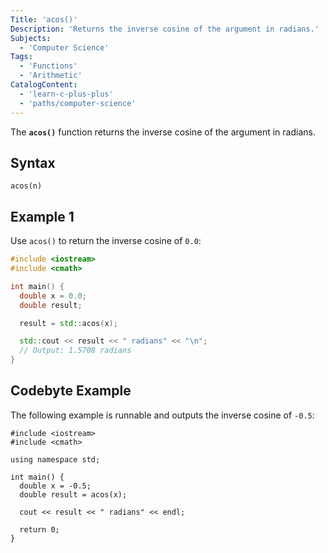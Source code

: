 ```yaml
---
Title: 'acos()'
Description: 'Returns the inverse cosine of the argument in radians.'
Subjects:
  - 'Computer Science'
Tags:
  - 'Functions'
  - 'Arithmetic'
CatalogContent:
  - 'learn-c-plus-plus'
  - 'paths/computer-science'
---
```


The **`acos()`** function returns the inverse cosine of the argument in radians.

## Syntax

```pseudo
acos(n)
```

## Example 1

Use `acos()` to return the inverse cosine of `0.0`:

```cpp
#include <iostream>
#include <cmath>

int main() {
  double x = 0.0;
  double result;

  result = std::acos(x);

  std::cout << result << " radians" << "\n";
  // Output: 1.5708 radians
}
```

## Codebyte Example

The following example is runnable and outputs the inverse cosine of `-0.5`:

```codebyte/cpp
#include <iostream>
#include <cmath>

using namespace std;

int main() {
  double x = -0.5;
  double result = acos(x);

  cout << result << " radians" << endl;

  return 0;
}
```
